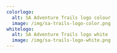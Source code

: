 ```yaml
---
colorlogo:
  alt: SA Adventure Trails logo colour
  image: /img/sa-trails-logo-color.png
whitelogo:
  alt: SA Adventure Trails logo white
  image: /img/sa-trails-logo-white.png
---
```

